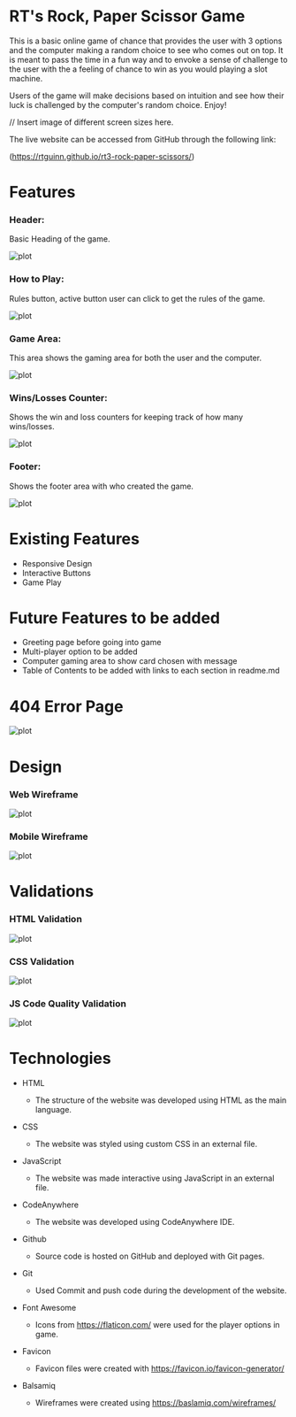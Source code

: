 # RT's Rock, Paper Scissor Game

This is a basic online game of chance that provides the user with 3 options and
the computer making a random choice to see who comes out on top.  It is meant
to pass the time in a fun way and to envoke a sense of challenge to the user
with the a feeling of chance to win as you would playing a slot machine.

Users of the game will make decisions based on intuition and see how their
luck is challenged by the computer's random choice. Enjoy!

// Insert image of different screen sizes here.

The live website can be accessed from GitHub through the following link:

(<https://rtguinn.github.io/rt3-rock-paper-scissors/>)

# Features

### Header: 
 Basic Heading of the game.

![plot](/assets/readme_images/header.png)

### How to Play:
  Rules button, active button user can click to get the rules of the game.

![plot](/assets/readme_images/rules.png)

### Game Area:
  This area shows the gaming area for both the user and the computer.

![plot](/assets/readme_images/game-area.png)

### Wins/Losses Counter:
  Shows the win and loss counters for keeping track of how many wins/losses.

![plot](/assets/readme_images/win-loss.png)

### Footer:
  Shows the footer area with who created the game.

![plot](/assets/readme_images/footer.png)

# Existing Features

- Responsive Design
- Interactive Buttons
- Game Play

# Future Features to be added

- Greeting page before going into game
- Multi-player option to be added
- Computer gaming area to show card chosen with message
- Table of Contents to be added with links to each section in readme.md

# 404 Error Page

![plot](/assets/images/404.png)

# Design

### Web Wireframe

![plot](/assets/readme_images/wireframeweb.png)

### Mobile Wireframe

![plot](/assets/readme_images/wireframemobile.png)


# Validations

### HTML Validation

![plot](/assets/readme_images/HTML-validation.png)


### CSS Validation

![plot](/assets/readme_images/CSS-validation.png)

### JS Code Quality Validation

![plot](/assets/readme_images/JScodeQuality.png)


# Technologies

- HTML
  - The structure of the website was developed using HTML as the main language.

- CSS
  - The website was styled using custom CSS in an external file.

- JavaScript
  - The website was made interactive using JavaScript in an external file.

- CodeAnywhere
  - The website was developed using CodeAnywhere IDE.

- Github
  - Source code is hosted on GitHub and deployed with Git pages.

- Git
  - Used Commit and push code during the development of the website.

- Font Awesome
  - Icons from https://flaticon.com/ were used for the player options in game.

- Favicon
  - Favicon files were created with https://favicon.io/favicon-generator/

- Balsamiq
  - Wireframes were created using https://baslamiq.com/wireframes/

